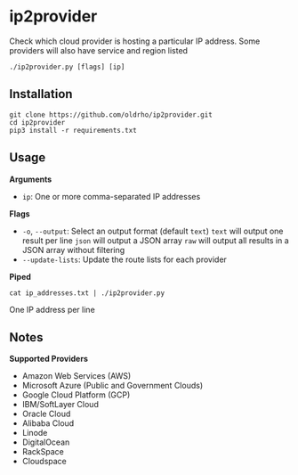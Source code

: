 # ip2provider

Check which cloud provider is hosting a particular IP address. Some providers will also have service and region listed

```
./ip2provider.py [flags] [ip]
```

## Installation

```
git clone https://github.com/oldrho/ip2provider.git
cd ip2provider
pip3 install -r requirements.txt
```

## Usage

**Arguments**

* `ip`: One or more comma-separated IP addresses

**Flags**

* `-o`, `--output`: Select an output format (default `text`)
	`text` will output one result per line
	`json` will output a JSON array
	`raw` will output all results in a JSON array without filtering
* `--update-lists`: Update the route lists for each provider

**Piped**

```
cat ip_addresses.txt | ./ip2provider.py
```
One IP address per line

## Notes

**Supported Providers**

* Amazon Web Services (AWS)
* Microsoft Azure (Public and Government Clouds)
* Google Cloud Platform (GCP)
* IBM/SoftLayer Cloud
* Oracle Cloud
* Alibaba Cloud
* Linode
* DigitalOcean
* RackSpace
* Cloudspace
